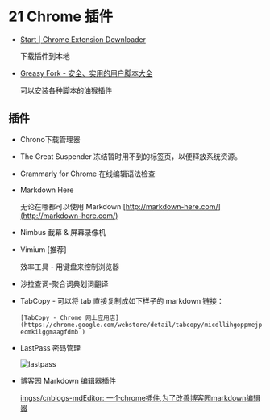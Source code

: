 # 21 Chrome 插件

* [Start | Chrome Extension Downloader](https://chrome-extension-downloader.com/ )

    下载插件到本地

* [Greasy Fork - 安全、实用的用户脚本大全](https://greasyfork.org/zh-CN )

    可以安装各种脚本的油猴插件

## 插件

* Chrono下载管理器

* The Great Suspender
    冻结暂时用不到的标签页，以便释放系统资源。

* Grammarly for Chrome
    在线编辑语法检查

* Markdown Here

   无论在哪都可以使用 Markdown [http://markdown-here.com/](http://markdown-here.com/)

* Nimbus 截幕 & 屏幕录像机

* Vimium [推荐]

   效率工具 - 用键盘来控制浏览器

* 沙拉查词-聚合词典划词翻译

* TabCopy - 可以将 tab 直接复制成如下样子的 markdown 链接：
  
  `[TabCopy - Chrome 网上应用店](https://chrome.google.com/webstore/detail/tabcopy/micdllihgoppmejpecmkilggmaagfdmb )` 

* LastPass 密码管理

  ![lastpass](https://assets.pcmag.com/media/images/475646-lastpass.png?width=333&height=245)
  
* 博客园 Markdown 编辑器插件
  
  [imgss/cnblogs-mdEditor: 一个chrome插件,为了改善博客园markdown编辑器](https://github.com/imgss/cnblogs-mdEditor )
